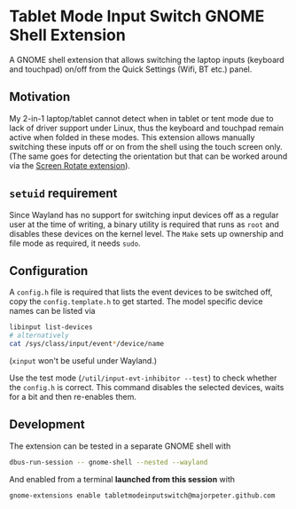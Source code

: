 # Tablet Mode Input Switch GNOME Shell Extension

A GNOME shell extension that allows switching the laptop inputs (keyboard and touchpad) on/off from the Quick Settings (Wifi, BT etc.) panel.

## Motivation

My 2-in-1 laptop/tablet cannot detect when in tablet or tent mode due to lack of driver support under Linux, thus the keyboard and touchpad remain active when folded in these modes. This extension allows manually switching these inputs off or on from the shell using the touch screen only. (The same goes for detecting the orientation but that can be worked around via the [Screen Rotate extension](https://github.com/shyzus/gnome-shell-extension-screen-autorotate)).

## `setuid` requirement

Since Wayland has no support for switching input devices off as a regular user at the time of writing, a binary utility is required that runs as `root` and disables these devices on the kernel level. The `Make` sets up ownership and file mode as required, it needs `sudo`.

## Configuration

A `config.h` file is required that lists the event devices to be switched off, copy the `config.template.h` to get started. The model specific device names can be listed via

```sh
libinput list-devices
# alternatively
cat /sys/class/input/event*/device/name
```

(`xinput` won't be useful under Wayland.)

Use the test mode (`/util/input-evt-inhibitor --test`) to check whether the `config.h` is correct. This command disables the selected devices, waits for a bit and then re-enables them.

## Development

The extension can be tested in a separate GNOME shell with

```sh
dbus-run-session -- gnome-shell --nested --wayland
```

And enabled from a terminal **launched from this session** with

```sh
gnome-extensions enable tabletmodeinputswitch@majorpeter.github.com
```

